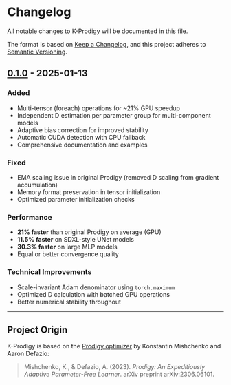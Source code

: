 # Changelog

All notable changes to K-Prodigy will be documented in this file.

The format is based on [Keep a Changelog](https://keepachangelog.com/en/1.0.0/),
and this project adheres to [Semantic Versioning](https://semver.org/spec/v2.0.0.html).

## [0.1.0] - 2025-01-13

### Added
- Multi-tensor (foreach) operations for ~21% GPU speedup
- Independent D estimation per parameter group for multi-component models
- Adaptive bias correction for improved stability
- Automatic CUDA detection with CPU fallback
- Comprehensive documentation and examples

### Fixed
- EMA scaling issue in original Prodigy (removed D scaling from gradient accumulation)
- Memory format preservation in tensor initialization
- Optimized parameter initialization checks

### Performance
- **21% faster** than original Prodigy on average (GPU)
- **11.5% faster** on SDXL-style UNet models
- **30.3% faster** on large MLP models
- Equal or better convergence quality

### Technical Improvements
- Scale-invariant Adam denominator using `torch.maximum`
- Optimized D calculation with batched GPU operations
- Better numerical stability throughout

---

## Project Origin

K-Prodigy is based on the [Prodigy optimizer](https://github.com/konstmish/prodigy) by Konstantin Mishchenko and Aaron Defazio:

> Mishchenko, K., & Defazio, A. (2023). *Prodigy: An Expeditiously Adaptive Parameter-Free Learner*. arXiv preprint arXiv:2306.06101.

[0.1.0]: https://github.com/Koronos/KProdigy/releases/tag/v0.1.0


